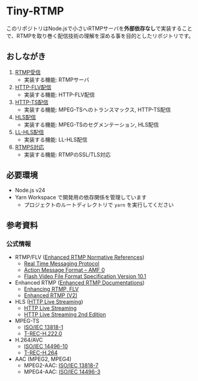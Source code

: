 # Tiny-RTMP

このリポジトリはNode.jsで小さいRTMPサーバを**外部依存なし**で実装することで、RTMPを取り巻く配信技術の理解を深める事を目的としたリポジトリです。

## おしながき

1. [RTMP受信](./01-tiny-rtmp-server/)
    * 実装する機能: RTMPサーバ
2. [HTTP-FLV配信](./02-tiny-http-flv-server/)
    * 実装する機能: HTTP-FLV配信
3. [HTTP-TS配信](./03-tiny-http-ts-server/)
    * 実装する機能: MPEG-TSへのトランスマックス, HTTP-TS配信
4. [HLS配信](./04-tiny-hls-server/)
    * 実装する機能: MPEG-TSのセグメンテーション, HLS配信
5. [LL-HLS配信](./05-tiny-llhls-server/)
    * 実装する機能: LL-HLS配信
6. [RTMPS対応](./06-tiny-rtmps-server/)
    * 実装する機能: RTMPのSSL/TLS対応

## 必要環境

- Node.js v24
- Yarn Workspace で開発用の依存関係を管理しています
    - プロジェクトのルートディレクトリで `yarn` を実行してください

## 参考資料

### 公式情報

- RTMP/FLV ([Enhanced RTMP Normative References](https://github.com/veovera/enhanced-rtmp/tree/main/docs/legacy))
    - [Real Time Messaging Protocol](https://github.com/veovera/enhanced-rtmp/blob/main/docs/legacy/rtmp-v1-0-spec.pdf)
    - [Action Message Format – AMF 0](https://github.com/veovera/enhanced-rtmp/blob/main/docs/legacy/amf0-file-format-spec.pdf)
    - [Flash Video File Format Specification Version 10.1](https://github.com/veovera/enhanced-rtmp/blob/main/docs/legacy/video-file-format-v10-1-spec.pdf)
- Enhanced RTMP ([Enhanced RTMP Documentations](https://github.com/veovera/enhanced-rtmp/tree/main/docs/enhanced))
    - [Enhancing RTMP, FLV](https://github.com/veovera/enhanced-rtmp/blob/main/docs/enhanced/enhanced-rtmp-v1.pdf)
    - [Enhanced RTMP (V2)](https://github.com/veovera/enhanced-rtmp/blob/main/docs/enhanced/enhanced-rtmp-v2.pdf)
- HLS ([HTTP Live Streaming](https://developer.apple.com/streaming/))
    - [HTTP Live Streaming](https://datatracker.ietf.org/doc/html/rfc8216)
    - [HTTP Live Streaming 2nd Edition](https://datatracker.ietf.org/doc/html/draft-pantos-hls-rfc8216bis)
- MPEG-TS
    - [ISO/IEC 13818-1](https://www.iso.org/standard/87619.html)
    - [T-REC-H.222.0](https://www.itu.int/rec/T-REC-H.222.0)
- H.264/AVC
    - [ISO/IEC 14496-10](https://www.iso.org/standard/87574.html)
    - [T-REC-H.264](https://www.itu.int/rec/T-REC-H.264)
- AAC (MPEG2, MPEG4)
    - MPEG2-AAC: [ISO/IEC 13818-7](https://www.iso.org/standard/43345.html)
    - MPEG4-AAC: [ISO/IEC 14496-3](https://www.iso.org/standard/76383.html)
